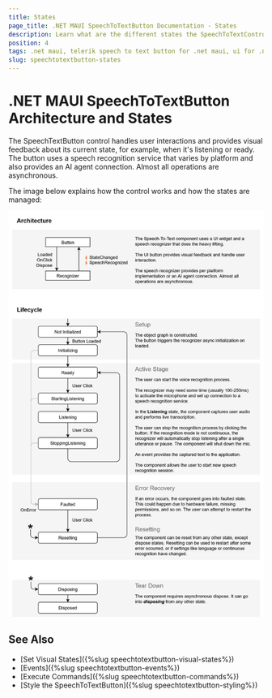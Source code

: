 ```yaml
---
title: States
page_title: .NET MAUI SpeechToTextButton Documentation - States
description: Learn what are the different states the SpeechToTextControl for .NET MAUI uses.
position: 4
tags: .net maui, telerik speech to text button for .net maui, ui for .net maui
slug: speechtotextbutton-states
---
```


# .NET MAUI SpeechToTextButton Architecture and States

The SpeechTextButton control handles user interactions and provides visual feedback about its current state, for example, when it's listening or ready. The button uses a speech recognition service that varies by platform and also provides an AI agent connection. Almost all operations are asynchronous.

The image below explains how the control works and how the states are managed: 

![.NET MAUI SpeechToTextButton States](images/speechtotext-architecture.png)

## See Also

- [Set Visual States]({%slug speechtotextbutton-visual-states%})
- [Events]({%slug speechtotextbutton-events%})
- [Execute Commands]({%slug speechtotextbutton-commands%})
- [Style the SpeechToTextButton]({%slug speechtotextbutton-styling%})